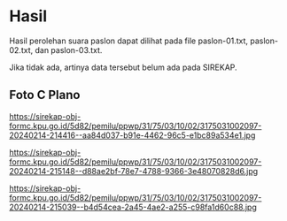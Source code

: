 # Hasil

Hasil perolehan suara paslon dapat dilihat pada file paslon-01.txt, paslon-02.txt, dan paslon-03.txt.

Jika tidak ada, artinya data tersebut belum ada pada SIREKAP.

## Foto C Plano

https://sirekap-obj-formc.kpu.go.id/5d82/pemilu/ppwp/31/75/03/10/02/3175031002097-20240214-214416--aa84d037-b91e-4462-96c5-e1bc89a534e1.jpg

https://sirekap-obj-formc.kpu.go.id/5d82/pemilu/ppwp/31/75/03/10/02/3175031002097-20240214-215148--d88ae2bf-78e7-4788-9366-3e48070828d6.jpg

https://sirekap-obj-formc.kpu.go.id/5d82/pemilu/ppwp/31/75/03/10/02/3175031002097-20240214-215039--b4d54cea-2a45-4ae2-a255-c98fa1d60c88.jpg
